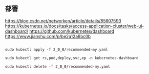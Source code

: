 

## 部署

https://blog.csdn.net/networken/article/details/85607593
https://kubernetes.io/docs/tasks/access-application-cluster/web-ui-dashboard/
https://github.com/kubernetes/dashboard
https://www.jianshu.com/p/be2a12a8bc0b


```

sudo kubectl apply -f 2_0_0/recommended-my.yaml

sudo kubectl get rs,pod,deploy,svc,ep -n kubernetes-dashboard

sudo kubectl delete -f 2_0_0/recommended-my.yaml

```